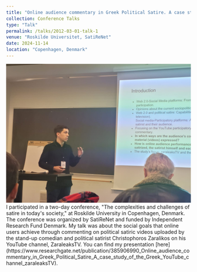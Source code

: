 ```yaml
---
title: "Online audience commentary in Greek Political Satire. A case study of the Greek YouTube channel “zaraleaksTV”"
collection: Conference Talks
type: "Talk"
permalink: /talks/2012-03-01-talk-1
venue: "Roskilde Universitet, SatiReNet"
date: 2024-11-14
location: "Copenhagen, Denmark"
---
```


<img src="images/Satire.jpeg" alt="Action Photo!">
I participated in a two-day conference, "The complexities and challenges of satire in today's society," at Roskilde University in Copenhagen, Denmark. The conference was organized by SatiReNet and funded by Independent Research Fund Denmark. My talk was about the social goals that online users achieve through commenting on political satiric videos uploaded by the stand-up comedian and political satirist Christophoros Zaralikos on his YouTube channel, ZaraleaksTV. You can find my presentation [here](https://www.researchgate.net/publication/385906990_Online_audience_commentary_in_Greek_Political_Satire_A_case_study_of_the_Greek_YouTube_channel_zaraleaksTV).
